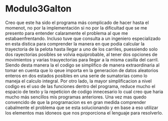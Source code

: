 # Modulo3Galton
Creo que este ha sido el programa más complicado de hacer hasta el momenot, no por la implementación si no por la dificultad que se me presento para 
entender calaramente el problema al que me estabaenfrentando. Incluso tuve que consulta a un ingeniero especializado en esta distica para comprender la manera 
en que podia calcular la trayectoria de la pelota hasta llegar a uno de los carriles, puessiendo solo dos rayectorias posibles se volvia equiprobable, al tener 
dos opciones de movimientos y varias trauyectorias para llegar a la misma casilla del carril. Siendo desta manera la el codigo se simplifico de manera extraordinaria 
al tomar en cuenta que lo qeue importa en la generacion de datos aleatorios enteros en dos estados posibles en una serie de sumatorias como lo maneja el calculo integral.
Por otro lado, la mayor simplificacion a nivel codigo es el uso de las funciones dentro del programa, reduce mucho el espacio de texto y la repeticion de codigo innecesario
lo cual creo que haria mucho más sencillos mis programas anteriores.
Una vez mas quedo convencido de que la programacion es en gran medida comprender cabalmente el problema que se esta solucionando y en base a eso utilizar los elementos 
mas idoneos que nos proporciona el lenguaje para resolverlo.

